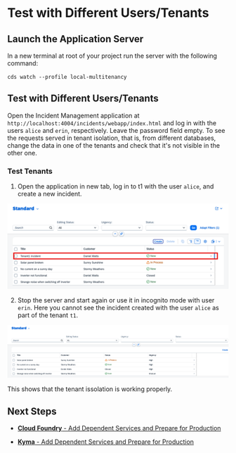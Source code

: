 # Test with Different Users/Tenants

## Launch the Application Server

In a new terminal at root of your project run the server with the following command:

  ```shell
  cds watch --profile local-multitenancy
  ```

## Test with Different Users/Tenants

Open the Incident Management application at `http://localhost:4004/incidents/webapp/index.html` and log in with the users `alice` and `erin`, respectively. Leave the password field empty. To see the requests served in tenant isolation, that is, from different databases, change the data in one of the tenants and check that it's not visible in the other one.

### Test Tenants

1. Open the application in new tab, log in to t1 with the user `alice`, and create a new incident.

<img src="../images/tenant2.png"/>

2. Stop the server and start again or use it in incognito mode with user `erin`. Here you cannot see the incident created with the user `alice` as part of the tenant `t1`.

<img src="../images/tenant1.png"/>

This shows that the tenant issolation is working properly. 

## Next Steps

- [**Cloud Foundry** - Add Dependent Services and Prepare for Production](./2-preparefordeployment.md)

- [**Kyma** - Add Dependent Services and Prepare for Production](./4-prepare-for-kyma.md)
